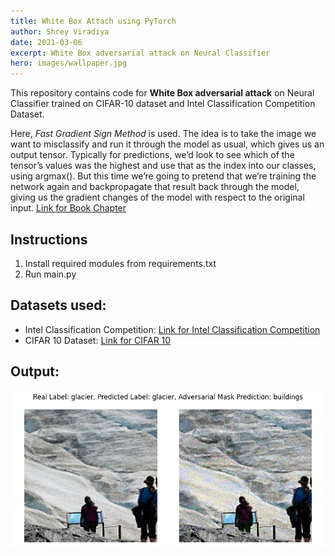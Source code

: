 ```yaml
---
title: White Box Attach using PyTorch
author: Shrey Viradiya
date: 2021-03-06
excerpt: White Box adversarial attack on Neural Classifier
hero: images/wallpaper.jpg
---
```

This repository contains code for **White Box adversarial attack** on Neural Classifier trained on CIFAR-10 dataset and Intel Classification Competition Dataset. 

Here, *Fast Gradient Sign Method* is used. The idea is to take the image we want to misclassify and run it through the model as usual, which gives us an output tensor. Typically for predictions, we’d look to see which of the tensor’s values was the highest and use that as the index into our classes, using argmax(). But this time we’re going to pretend that we’re training the network again and backpropagate that result back through the model, giving us the gradient changes of the model with respect to the original input. 
[Link for Book Chapter](https://learning.oreilly.com/library/view/programming-pytorch-for/9781492045342/ch09.html)

## Instructions

1. Install required modules from requirements.txt
2. Run main.py

## Datasets used:

* Intel Classification Competition: [Link for Intel Classification Competition](https://www.kaggle.com/puneet6060/intel-image-classification/version/2)
* CIFAR 10 Dataset: [Link for CIFAR 10](https://www.cs.toronto.edu/~kriz/cifar.html)

## Output:

![Real Label: Glacier .... After Adversarial Attack: Buildings](images/output_glacier_buildings_13.png "Real Label: Glacier .... After Adversarial Attack: Buildings")